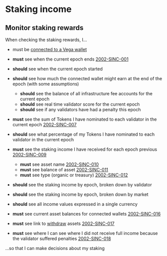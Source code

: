 # Staking income

## Monitor staking rewards

When checking the staking rewards, I...

- must be [connected to a Vega wallet](0002-WCON-connect_vega_wallet.md)

- **must** see when the current epoch ends <a name="2002-SINC-001" href="#2002-SINC-001">2002-SINC-001</a>
- **should** see when the current epoch started 
- **should** see how much the connected wallet might earn at the end of the epoch (with some assumptions)
  - **should** see the balance of all infrastructure fee accounts for the current epoch
  - **should** see real time validator score for the current epoch
  - **should** see if any validators have had a penalty this epoch
- **must** see the sum of Tokens I have nominated to each validator in the current epoch <a name="2002-SINC-007" href="#2002-SINC-007">2002-SINC-007</a>
- **should** see what percentage of my Tokens I have nominated to each validator in the current epoch
- **must** see the staking income I have received for each epoch previous <a name="2002-SINC-009" href="#2002-SINC-009">2002-SINC-009</a>
  - **must** see asset name <a name="2002-SINC-010" href="#2002-SINC-010">2002-SINC-010</a>
  - **must** see balance of asset <a name="2002-SINC-011" href="#2002-SINC-011">2002-SINC-011</a>
  - **must** see type (organic or treasury) <a name="2002-SINC-012" href="#2002-SINC-012">2002-SINC-012</a>
- **should** see the staking income by epoch, broken down by validator
- **should** see the staking income by epoch, broken down by market

- **should** see all income values expressed in a single currency

- **must** see current asset balances for connected wallets <a name="2002-SINC-016" href="#2002-SINC-016">2002-SINC-016</a>
- **must** see link to [withdraw](1002-WITH-withdraw.md) assets <a name="2002-SINC-017" href="#2002-SINC-017">2002-SINC-017</a>

- **must** see where I can see where I did not receive full income because the validator suffered penalties <a name="2002-SINC-018" href="#2002-SINC-018">2002-SINC-018</a>

...so that I can make decisions about my staking
 